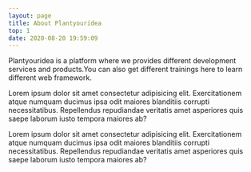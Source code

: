 ```yaml
---
layout: page
title: About Plantyouridea
top: 1
date: 2020-08-20 19:59:09
---
```

<div class="justify-center w-2/3 m-auto my-20 mt-8 text-white">
    <p class="text-xl"> 
        Plantyouridea is a platform where we provides different development services and products.You can also get different trainings here to learn different web framework.
    </p>
    <p class="mt-4 text-xl">
       Lorem ipsum dolor sit amet consectetur adipisicing elit. Exercitationem atque numquam ducimus ipsa odit maiores blanditiis corrupti necessitatibus. Repellendus repudiandae veritatis amet asperiores quis saepe laborum iusto tempora maiores ab?
    </p>
    <p class="mt-4 text-xl">
       Lorem ipsum dolor sit amet consectetur adipisicing elit. Exercitationem atque numquam ducimus ipsa odit maiores blanditiis corrupti necessitatibus. Repellendus repudiandae veritatis amet asperiores quis saepe laborum iusto tempora maiores ab?
    </p>
</div>